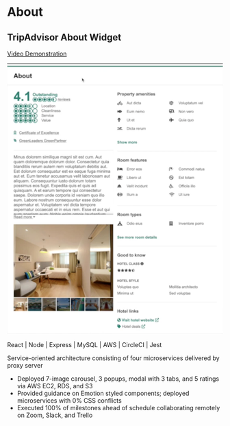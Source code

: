 # **About**

## TripAdvisor About Widget

[Video Demonstration](https://youtu.be/C3yamQ65OYQ)

![TripAdvisor About Widget](about.png)

React | Node | Express | MySQL | AWS | CircleCI | Jest

Service-oriented architecture consisting of four microservices delivered by proxy server
- Deployed 7-image carousel, 3 popups, modal with 3 tabs, and 5 ratings via AWS EC2, RDS, and S3
- Provided guidance on Emotion styled components; deployed microservices with 0% CSS conflicts
- Executed 100% of milestones ahead of schedule collaborating remotely on Zoom, Slack, and Trello